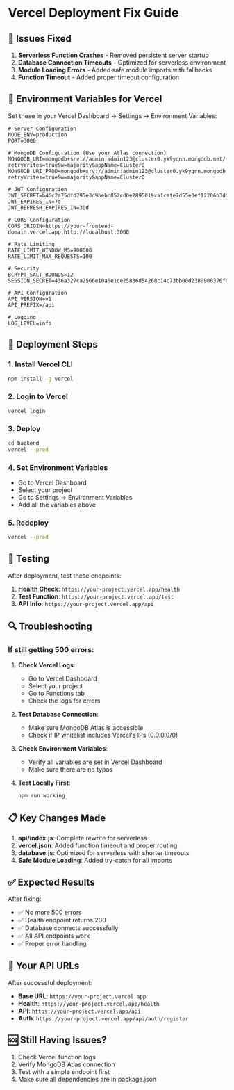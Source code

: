 # Vercel Deployment Fix Guide

## 🚨 Issues Fixed

1. **Serverless Function Crashes** - Removed persistent server startup
2. **Database Connection Timeouts** - Optimized for serverless environment
3. **Module Loading Errors** - Added safe module imports with fallbacks
4. **Function Timeout** - Added proper timeout configuration

## 🔧 Environment Variables for Vercel

Set these in your Vercel Dashboard → Settings → Environment Variables:

```env
# Server Configuration
NODE_ENV=production
PORT=3000

# MongoDB Configuration (Use your Atlas connection)
MONGODB_URI=mongodb+srv://admin:admin123@cluster0.yk9yqnn.mongodb.net/famtree?retryWrites=true&w=majority&appName=Cluster0
MONGODB_URI_PROD=mongodb+srv://admin:admin123@cluster0.yk9yqnn.mongodb.net/famtree?retryWrites=true&w=majority&appName=Cluster0

# JWT Configuration
JWT_SECRET=b46c2a75dfd795e3d9bebc852cd0e2895019ca1cefe7d55e3ef12206b3d018e0e67f08ad3a88317f83f3960e874675844b1296ef5e23
JWT_EXPIRES_IN=7d
JWT_REFRESH_EXPIRES_IN=30d

# CORS Configuration
CORS_ORIGIN=https://your-frontend-domain.vercel.app,http://localhost:3000

# Rate Limiting
RATE_LIMIT_WINDOW_MS=900000
RATE_LIMIT_MAX_REQUESTS=100

# Security
BCRYPT_SALT_ROUNDS=12
SESSION_SECRET=436a327ca2566e10a6e1ce25836d54268c14c73bb00d2380900376f62a56a11a

# API Configuration
API_VERSION=v1
API_PREFIX=/api

# Logging
LOG_LEVEL=info
```

## 🚀 Deployment Steps

### 1. Install Vercel CLI
```bash
npm install -g vercel
```

### 2. Login to Vercel
```bash
vercel login
```

### 3. Deploy
```bash
cd backend
vercel --prod
```

### 4. Set Environment Variables
- Go to Vercel Dashboard
- Select your project
- Go to Settings → Environment Variables
- Add all the variables above

### 5. Redeploy
```bash
vercel --prod
```

## 🧪 Testing

After deployment, test these endpoints:

1. **Health Check**: `https://your-project.vercel.app/health`
2. **Test Function**: `https://your-project.vercel.app/test`
3. **API Info**: `https://your-project.vercel.app/api`

## 🔍 Troubleshooting

### If still getting 500 errors:

1. **Check Vercel Logs**:
   - Go to Vercel Dashboard
   - Select your project
   - Go to Functions tab
   - Check the logs for errors

2. **Test Database Connection**:
   - Make sure MongoDB Atlas is accessible
   - Check if IP whitelist includes Vercel's IPs (0.0.0.0/0)

3. **Check Environment Variables**:
   - Verify all variables are set in Vercel Dashboard
   - Make sure there are no typos

4. **Test Locally First**:
   ```bash
   npm run working
   ```

## 📋 Key Changes Made

1. **api/index.js**: Complete rewrite for serverless
2. **vercel.json**: Added function timeout and proper routing
3. **database.js**: Optimized for serverless with shorter timeouts
4. **Safe Module Loading**: Added try-catch for all imports

## ✅ Expected Results

After fixing:
- ✅ No more 500 errors
- ✅ Health endpoint returns 200
- ✅ Database connects successfully
- ✅ All API endpoints work
- ✅ Proper error handling

## 🔗 Your API URLs

After successful deployment:
- **Base URL**: `https://your-project.vercel.app`
- **Health**: `https://your-project.vercel.app/health`
- **API**: `https://your-project.vercel.app/api`
- **Auth**: `https://your-project.vercel.app/api/auth/register`

## 🆘 Still Having Issues?

1. Check Vercel function logs
2. Verify MongoDB Atlas connection
3. Test with a simple endpoint first
4. Make sure all dependencies are in package.json 